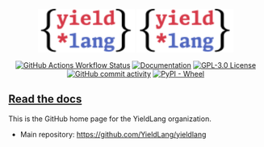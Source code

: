 <p align="center">
<img src="https://raw.githubusercontent.com/YieldLang/organization/main/logo/rect-logo/logo.min.svg#gh-dark-mode-only" alt="YieldLang LOGO" width="38.2%"/>

<img src="https://raw.githubusercontent.com/YieldLang/organization/main/logo/rect-logo/logo.min.svg#gh-light-mode-only" alt="YieldLang LOGO" width="38.2%"/>
</p>

<p align="center">
  <a href="https://github.com/YieldLang/yieldlang/actions"><img alt="GitHub Actions Workflow Status" src="https://github.com/yieldlang/yieldlang/actions/workflows/main.yml/badge.svg"/></a>
  <a href="https://docs.yieldlang.com/"><img alt="Documentation" src="https://readthedocs.org/projects/yieldlang/badge/?version=latest"/></a>
  <a href="https://github.com/YieldLang/yieldlang/blob/main/LICENSE"><img alt="GPL-3.0 License" src="https://img.shields.io/badge/license-GPLv3.0-brightgreen"/></a>
  <a href="https://github.com/YieldLang/yieldlang/commits/main/"><img alt="GitHub commit activity" src="https://img.shields.io/github/commit-activity/m/yieldlang/yieldlang"/></a>
  <a href="https://pypi.org/project/yieldlang/"><img alt="PyPI - Wheel" src="https://img.shields.io/pypi/wheel/yieldlang"/></a>
</p>

## [Read the docs](https://docs.yieldlang.com/)

This is the GitHub home page for the YieldLang organization.
- Main repository: https://github.com/YieldLang/yieldlang

<!--

**Here are some ideas to get you started:**

🙋‍♀️ A short introduction - what is your organization all about?
🌈 Contribution guidelines - how can the community get involved?
👩‍💻 Useful resources - where can the community find your docs? Is there anything else the community should know?
🍿 Fun facts - what does your team eat for breakfast?
🧙 Remember, you can do mighty things with the power of [Markdown](https://docs.github.com/github/writing-on-github/getting-started-with-writing-and-formatting-on-github/basic-writing-and-formatting-syntax)
-->
